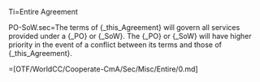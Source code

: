 Ti=Entire Agreement

PO-SoW.sec=The terms of {_this_Agreement} will govern all services provided under a {_PO} or {_SoW}.  The {_PO} or {_SoW} will have higher priority in the event of a conflict between its terms and those of {_this_Agreement}.

=[OTF/WorldCC/Cooperate-CmA/Sec/Misc/Entire/0.md]
